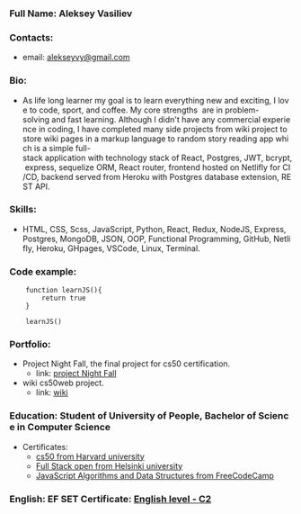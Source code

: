 ### Full Name: Aleksey Vasiliev

### Contacts: 
- email: alekseyvy@gmail.com

### Bio: 
- As life long learner my goal is to learn everything new and exciting, I love to code, sport, and coffee. My core strengths  are in problem-solving and fast learning. Although I didn't have any commercial experience in coding, I have completed many side projects from wiki project to store wiki pages in a markup language to random story reading app which is a simple full-stack application with technology stack of React, Postgres, JWT, bcrypt, express, sequelize ORM, React router, frontend hosted on Netlifly for CI/CD, backend served from Heroku with Postgres database extension, REST API.

### Skills: 
- HTML, CSS, Scss, JavaScript, Python, React, Redux, NodeJS, Express, Postgres, MongoDB, JSON, OOP, Functional Programming, GitHub, Netlifly, Heroku, GHpages, VSCode, Linux, Terminal.

### Code example:
  ```
    function learnJS(){
        return true
    }

    learnJS()
  ```

### Portfolio:
- Project Night Fall, the final project for cs50 certification.
  - link: [project Night Fall](https://github.com/AlekseyVY/project_NightFall)
- wiki cs50web project.
  - link: [wiki](https://github.com/AlekseyVY/cs50web/tree/main/wiki)

### Education: Student of University of People, Bachelor of Science in Computer Science
- Certificates:
  - [cs50 from Harvard university](https://certificates.cs50.io/f6900685-68d5-4948-80ff-83c1ccd7f6e2.pdf?size=letter)
  - [Full Stack open from Helsinki university](https://studies.cs.helsinki.fi/stats/api/certificate/fullstackopen2019/en/4e3fd9ad979ce9259137b5fdd913e189)
  - [JavaScript Algorithms and Data Structures from FreeCodeCamp](https://www.freecodecamp.org/certification/alekseyvy/javascript-algorithms-and-data-structures)

### English: EF SET Certificate: [English level - C2](https://www.efset.org/cert/ry1eWN)
